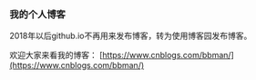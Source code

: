 ### 我的个人博客
2018年以后github.io不再用来发布博客，转为使用博客园发布博客。

欢迎大家来看我的博客： [https://www.cnblogs.com/bbman/](https://www.cnblogs.com/bbman/)

